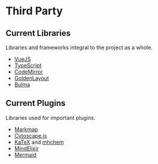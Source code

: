 # Third Party

## Current Libraries

Libraries and frameworks integral to the project as a whole.

- [VueJS](https://vuejs.org)
- [TypeScript](https://www.typescriptlang.org)
- [CodeMirror](https://codemirror.net)
- [GoldenLayout](https://golden-layout.com)
- [Bulma](https://bulma.io)

## Current Plugins

Libraries used for important plugins.

- [Markmap](https://github.com/markmap/markmap)
- [Cytoscape.js](https://js.cytoscape.org)
- [KaTeX](https://katex.org) and [mhchem](https://mhchem.github.io/MathJax-mhchem)
- [MindElixir](https://github.com/ssshooter/mind-elixir-core)
- [Mermaid](https://mermaid.js.org)
